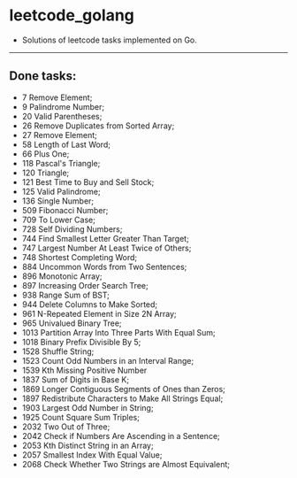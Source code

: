 # leetcode_golang

- Solutions of leetcode tasks implemented on Go.
---

## Done tasks:
- 7   Remove Element;
- 9   Palindrome Number;
- 20  Valid Parentheses;
- 26  Remove Duplicates from Sorted Array;
- 27  Remove Element;
- 58  Length of Last Word;
- 66  Plus One;
- 118 Pascal's Triangle;
- 120 Triangle;
- 121 Best Time to Buy and Sell Stock;
- 125 Valid Palindrome;
- 136 Single Number;
- 509 Fibonacci Number;
- 709 To Lower Case;
- 728 Self Dividing Numbers;
- 744 Find Smallest Letter Greater Than Target;
- 747 Largest Number At Least Twice of Others;
- 748 Shortest Completing Word;
- 884 Uncommon Words from Two Sentences;
- 896 Monotonic Array;
- 897 Increasing Order Search Tree;
- 938 Range Sum of BST;
- 944 Delete Columns to Make Sorted;
- 961 N-Repeated Element in Size 2N Array;
- 965 Univalued Binary Tree;
- 1013 Partition Array Into Three Parts With Equal Sum;
- 1018 Binary Prefix Divisible By 5;
- 1528 Shuffle String;
- 1523 Count Odd Numbers in an Interval Range;
- 1539 Kth Missing Positive Number
- 1837 Sum of Digits in Base K;
- 1869 Longer Contiguous Segments of Ones than Zeros;
- 1897 Redistribute Characters to Make All Strings Equal;
- 1903 Largest Odd Number in String;
- 1925 Count Square Sum Triples;
- 2032 Two Out of Three;
- 2042 Check if Numbers Are Ascending in a Sentence;
- 2053 Kth Distinct String in an Array;
- 2057 Smallest Index With Equal Value;
- 2068 Check Whether Two Strings are Almost Equivalent;